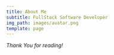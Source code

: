 ```yaml
---
title: About Me
subtitle: FullStack Software Developer
img_path: images/avatar.png
template: page
---
```


*Thank You for reading!*
